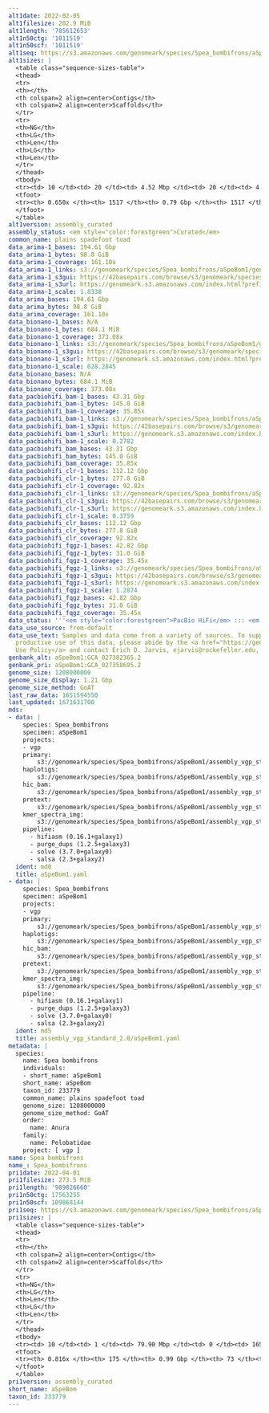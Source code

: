 ```yaml
---
alt1date: 2022-02-05
alt1filesize: 202.9 MiB
alt1length: '785612653'
alt1n50ctg: '1011519'
alt1n50scf: '1011519'
alt1seq: https://s3.amazonaws.com/genomeark/species/Spea_bombifrons/aSpeBom1/assembly_curated/aSpeBom1.alt.cur.20220205.fasta.gz
alt1sizes: |
  <table class="sequence-sizes-table">
  <thead>
  <tr>
  <th></th>
  <th colspan=2 align=center>Contigs</th>
  <th colspan=2 align=center>Scaffolds</th>
  </tr>
  <tr>
  <th>NG</th>
  <th>LG</th>
  <th>Len</th>
  <th>LG</th>
  <th>Len</th>
  </tr>
  </thead>
  <tbody>
  <tr><td> 10 </td><td> 20 </td><td> 4.52 Mbp </td><td> 20 </td><td> 4.52 Mbp </td></tr><tr><td> 20 </td><td> 52 </td><td> 2.98 Mbp </td><td> 52 </td><td> 2.98 Mbp </td></tr><tr><td> 30 </td><td> 100 </td><td> 2.19 Mbp </td><td> 100 </td><td> 2.19 Mbp </td></tr><tr><td> 40 </td><td> 165 </td><td> 1.60 Mbp </td><td> 165 </td><td> 1.60 Mbp </td></tr><tr style="background-color:#cccccc;"><td> 50 </td><td> 259 </td><td> 1.01 Mbp </td><td> 259 </td><td> 1.01 Mbp </td></tr><tr><td> 60 </td><td> 450 </td><td> 331.96 Kbp </td><td> 450 </td><td> 331.96 Kbp </td></tr><tr><td> 70 </td><td> 0 </td><td>  </td><td> 0 </td><td>  </td></tr><tr><td> 80 </td><td> 0 </td><td>  </td><td> 0 </td><td>  </td></tr><tr><td> 90 </td><td> 0 </td><td>  </td><td> 0 </td><td>  </td></tr><tr><td> 100 </td><td> 0 </td><td>  </td><td> 0 </td><td>  </td></tr></tbody>
  <tfoot>
  <tr><th> 0.650x </th><th> 1517 </th><th> 0.79 Gbp </th><th> 1517 </th><th> 0.79 Gbp </th></tr>
  </tfoot>
  </table>
alt1version: assembly_curated
assembly_status: <em style="color:forestgreen">Curated</em>
common_name: plains spadefoot toad
data_arima-1_bases: 194.61 Gbp
data_arima-1_bytes: 98.8 GiB
data_arima-1_coverage: 161.10x
data_arima-1_links: s3://genomeark/species/Spea_bombifrons/aSpeBom1/genomic_data/arima/<br>
data_arima-1_s3gui: https://42basepairs.com/browse/s3/genomeark/species/Spea_bombifrons/aSpeBom1/genomic_data/arima/
data_arima-1_s3url: https://genomeark.s3.amazonaws.com/index.html?prefix=species/Spea_bombifrons/aSpeBom1/genomic_data/arima/
data_arima-1_scale: 1.8338
data_arima_bases: 194.61 Gbp
data_arima_bytes: 98.8 GiB
data_arima_coverage: 161.10x
data_bionano-1_bases: N/A
data_bionano-1_bytes: 684.1 MiB
data_bionano-1_coverage: 373.08x
data_bionano-1_links: s3://genomeark/species/Spea_bombifrons/aSpeBom1/genomic_data/bionano/<br>
data_bionano-1_s3gui: https://42basepairs.com/browse/s3/genomeark/species/Spea_bombifrons/aSpeBom1/genomic_data/bionano/
data_bionano-1_s3url: https://genomeark.s3.amazonaws.com/index.html?prefix=species/Spea_bombifrons/aSpeBom1/genomic_data/bionano/
data_bionano-1_scale: 628.2845
data_bionano_bases: N/A
data_bionano_bytes: 684.1 MiB
data_bionano_coverage: 373.08x
data_pacbiohifi_bam-1_bases: 43.31 Gbp
data_pacbiohifi_bam-1_bytes: 145.0 GiB
data_pacbiohifi_bam-1_coverage: 35.85x
data_pacbiohifi_bam-1_links: s3://genomeark/species/Spea_bombifrons/aSpeBom1/genomic_data/pacbio_hifi/<br>
data_pacbiohifi_bam-1_s3gui: https://42basepairs.com/browse/s3/genomeark/species/Spea_bombifrons/aSpeBom1/genomic_data/pacbio_hifi/
data_pacbiohifi_bam-1_s3url: https://genomeark.s3.amazonaws.com/index.html?prefix=species/Spea_bombifrons/aSpeBom1/genomic_data/pacbio_hifi/
data_pacbiohifi_bam-1_scale: 0.2782
data_pacbiohifi_bam_bases: 43.31 Gbp
data_pacbiohifi_bam_bytes: 145.0 GiB
data_pacbiohifi_bam_coverage: 35.85x
data_pacbiohifi_clr-1_bases: 112.12 Gbp
data_pacbiohifi_clr-1_bytes: 277.8 GiB
data_pacbiohifi_clr-1_coverage: 92.82x
data_pacbiohifi_clr-1_links: s3://genomeark/species/Spea_bombifrons/aSpeBom1/genomic_data/pacbio_hifi/<br>
data_pacbiohifi_clr-1_s3gui: https://42basepairs.com/browse/s3/genomeark/species/Spea_bombifrons/aSpeBom1/genomic_data/pacbio_hifi/
data_pacbiohifi_clr-1_s3url: https://genomeark.s3.amazonaws.com/index.html?prefix=species/Spea_bombifrons/aSpeBom1/genomic_data/pacbio_hifi/
data_pacbiohifi_clr-1_scale: 0.3759
data_pacbiohifi_clr_bases: 112.12 Gbp
data_pacbiohifi_clr_bytes: 277.8 GiB
data_pacbiohifi_clr_coverage: 92.82x
data_pacbiohifi_fqgz-1_bases: 42.82 Gbp
data_pacbiohifi_fqgz-1_bytes: 31.0 GiB
data_pacbiohifi_fqgz-1_coverage: 35.45x
data_pacbiohifi_fqgz-1_links: s3://genomeark/species/Spea_bombifrons/aSpeBom1/genomic_data/pacbio_hifi/<br>
data_pacbiohifi_fqgz-1_s3gui: https://42basepairs.com/browse/s3/genomeark/species/Spea_bombifrons/aSpeBom1/genomic_data/pacbio_hifi/
data_pacbiohifi_fqgz-1_s3url: https://genomeark.s3.amazonaws.com/index.html?prefix=species/Spea_bombifrons/aSpeBom1/genomic_data/pacbio_hifi/
data_pacbiohifi_fqgz-1_scale: 1.2874
data_pacbiohifi_fqgz_bases: 42.82 Gbp
data_pacbiohifi_fqgz_bytes: 31.0 GiB
data_pacbiohifi_fqgz_coverage: 35.45x
data_status: '''<em style="color:forestgreen">PacBio HiFi</em> ::: <em style="color:forestgreen">Arima</em>'''
data_use_source: from-default
data_use_text: Samples and data come from a variety of sources. To support fair and
  productive use of this data, please abide by the <a href="https://genome10k.soe.ucsc.edu/data-use-policies/">Data
  Use Policy</a> and contact Erich D. Jarvis, ejarvis@rockefeller.edu, with any questions.
genbank_alt: aSpeBom1:GCA_027382365.2
genbank_pri: aSpeBom1:GCA_027358695.2
genome_size: 1208000000
genome_size_display: 1.21 Gbp
genome_size_method: GoAT
last_raw_data: 1651594550
last_updated: 1671631700
mds:
- data: |
    species: Spea_bombifrons
    specimen: aSpeBom1
    projects:
    - vgp
    primary:
        s3://genomeark/species/Spea_bombifrons/aSpeBom1/assembly_vgp_standard_2.0/aSpeBom1.pri.asm.20220205.fasta.gz
    haplotigs:
        s3://genomeark/species/Spea_bombifrons/aSpeBom1/assembly_vgp_standard_2.0/aSpeBom1.alt.asm.20220125.fasta.gz
    hic_bam:
        s3://genomeark/species/Spea_bombifrons/aSpeBom1/assembly_vgp_standard_2.0/evaluation/pretext/s2/aSpeBom1_s2.bam
    pretext:
        s3://genomeark/species/Spea_bombifrons/aSpeBom1/assembly_vgp_standard_2.0/evaluation/pretext/s2/aSpeBom1_heatmap.pretext
    kmer_spectra_img:
        s3://genomeark/species/Spea_bombifrons/aSpeBom1/assembly_vgp_standard_2.0/evaluation/merqury/p/aSpeBom1_png/output_merqury.spectra-cn.fl.png
    pipeline:
      - hifiasm (0.16.1+galaxy1)
      - purge_dups (1.2.5+galaxy3)
      - solve (3.7.0+galaxy0)
      - salsa (2.3+galaxy2)
  ident: md0
  title: aSpeBom1.yaml
- data: |
    species: Spea_bombifrons
    specimen: aSpeBom1
    projects:
    - vgp
    primary:
        s3://genomeark/species/Spea_bombifrons/aSpeBom1/assembly_vgp_standard_2.0/aSpeBom1.pri.asm.20220205.fasta.gz
    haplotigs:
        s3://genomeark/species/Spea_bombifrons/aSpeBom1/assembly_vgp_standard_2.0/aSpeBom1.alt.asm.20220125.fasta.gz
    hic_bam:
        s3://genomeark/species/Spea_bombifrons/aSpeBom1/assembly_vgp_standard_2.0/evaluation/pretext/s2/aSpeBom1_s2.bam
    pretext:
        s3://genomeark/species/Spea_bombifrons/aSpeBom1/assembly_vgp_standard_2.0/evaluation/pretext/s2/aSpeBom1_heatmap.pretext
    kmer_spectra_img:
        s3://genomeark/species/Spea_bombifrons/aSpeBom1/assembly_vgp_standard_2.0/evaluation/merqury/p/aSpeBom1_png/output_merqury.spectra-cn.fl.png
    pipeline:
      - hifiasm (0.16.1+galaxy1)
      - purge_dups (1.2.5+galaxy3)
      - solve (3.7.0+galaxy0)
      - salsa (2.3+galaxy2)
  ident: md5
  title: assembly_vgp_standard_2.0/aSpeBom1.yaml
metadata: |
  species:
    name: Spea bombifrons
    individuals:
    - short_name: aSpeBom1
    short_name: aSpeBom
    taxon_id: 233779
    common_name: plains spadefoot toad
    genome_size: 1208000000
    genome_size_method: GoAT
    order:
      name: Anura
    family:
      name: Pelobatidae
    project: [ vgp ]
name: Spea bombifrons
name_: Spea_bombifrons
pri1date: 2022-04-01
pri1filesize: 273.5 MiB
pri1length: '989826660'
pri1n50ctg: 17563255
pri1n50scf: 109868144
pri1seq: https://s3.amazonaws.com/genomeark/species/Spea_bombifrons/aSpeBom1/assembly_curated/aSpeBom1.pri.cur.20220401.fasta.gz
pri1sizes: |
  <table class="sequence-sizes-table">
  <thead>
  <tr>
  <th></th>
  <th colspan=2 align=center>Contigs</th>
  <th colspan=2 align=center>Scaffolds</th>
  </tr>
  <tr>
  <th>NG</th>
  <th>LG</th>
  <th>Len</th>
  <th>LG</th>
  <th>Len</th>
  </tr>
  </thead>
  <tbody>
  <tr><td> 10 </td><td> 1 </td><td> 79.90 Mbp </td><td> 0 </td><td> 165.48 Mbp </td></tr><tr><td> 20 </td><td> 3 </td><td> 53.27 Mbp </td><td> 1 </td><td> 143.22 Mbp </td></tr><tr><td> 30 </td><td> 5 </td><td> 45.05 Mbp </td><td> 2 </td><td> 123.69 Mbp </td></tr><tr><td> 40 </td><td> 9 </td><td> 21.17 Mbp </td><td> 3 </td><td> 114.15 Mbp </td></tr><tr style="background-color:#cccccc;"><td> 50 </td><td> 15 </td><td style="background-color:#88ff88;"> 17.56 Mbp </td><td> 4 </td><td style="background-color:#88ff88;"> 109.87 Mbp </td></tr><tr><td> 60 </td><td> 24 </td><td> 9.88 Mbp </td><td> 6 </td><td> 47.42 Mbp </td></tr><tr><td> 70 </td><td> 39 </td><td> 5.61 Mbp </td><td> 9 </td><td> 41.78 Mbp </td></tr><tr><td> 80 </td><td> 83 </td><td> 1.18 Mbp </td><td> 12 </td><td> 29.27 Mbp </td></tr><tr><td> 90 </td><td> 0 </td><td>  </td><td> 0 </td><td>  </td></tr><tr><td> 100 </td><td> 0 </td><td>  </td><td> 0 </td><td>  </td></tr></tbody>
  <tfoot>
  <tr><th> 0.816x </th><th> 175 </th><th> 0.99 Gbp </th><th> 73 </th><th> 0.99 Gbp </th></tr>
  </tfoot>
  </table>
pri1version: assembly_curated
short_name: aSpeBom
taxon_id: 233779
---
```

